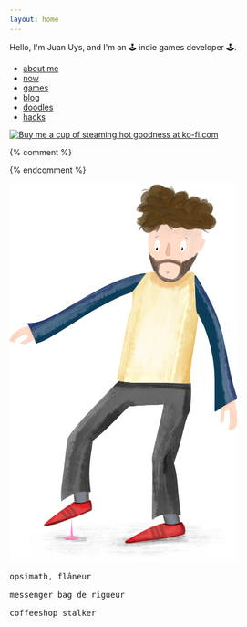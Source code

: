 ```yaml
---
layout: home
---
```



Hello, I'm <span title="pronounced like the French *Jean*">Juan</span> Uys, and I'm an 🕹️ indie games developer 🕹️.

- [about me](about)
- [now](now)
- [games](games)
- [blog](blog)
- [doodles](doodles)
- [hacks](made)

<a href='https://ko-fi.com/D1D2QPJ4G' target='_blank'><img height='36' style='border:0px;height:36px;' src='https://storage.ko-fi.com/cdn/kofi3.png?v=3' border='0' alt='Buy me a cup of steaming hot goodness at ko-fi.com' /></a>



<!--
<a href="https://www.patreon.com/bePatron?u=50212350" data-patreon-widget-type="become-patron-button">Become a Patron!</a><script async src="https://c6.patreon.com/becomePatronButton.bundle.js"></script>
-->


{% comment %}
<!-- ![Life is... stepping in gum. On a hot day.](/assets/doodles/original/2020-06-17-me.png) -->
<!-- <img src="/assets/index/2020-06-17-me.png" alt="Life is... stepping in gum. On a hot day." width="400"/> -->
{% endcomment %}

![Life is... stepping in gum. On a hot day.](/assets/index/2020-06-17-me.png)


<pre>
opsimath, flâneur

messenger bag de rigueur

coffeeshop stalker
</pre>
